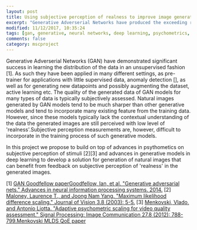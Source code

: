 ```yaml
---
layout: post
title: Using subjective perception of realness to improve image generation 
excerpt: "Generative Adverserial Networks have produced the exceeding reality in image generation. Can we use methods from psychometrics to improve this even further?"
modified: 11/12/2017, 10:35:24
tags: [gan, generative, neural networks, deep learning, psychometrics, two-alternative forced-choice]
comments: false
category: mscproject
---
```


Generative Adverserial Networks (GAN) have demonstrated significant success in learning the distribution of the data in an unsupervised fashion [1]. As such they have been applied in many different settings, as pre-trainer for applications with little supervised data, anomaly detection [], as well as for generating new datapoints and possibly augmenting the dataset, active learning etc.
The quality of the generated data of GAN models for many types of data is typically subjectively assessed. Natural images generated by GAN models tend to be much sharper than other generative models and tend to incorporate many existing feature from the training data. However, since these models typically lack the contextual understanding of the data the generated images are still perceived with low level of 'realness'.Subjective perception measurements are, however, difficult to incorporate in the training process of such generative models.

In this project we propose to build on top of advances in psythometics on subjective perception of stimuli [2][3] and advances in generative models in deep learning to develop a solution for generation of natural images that can benefit from feedback on subjective perception of 'realness' in the generated images. 

[1] [GAN Goodfellow paperGoodfellow, Ian, et al. "Generative adversarial nets." Advances in neural information processing systems. 2014.](http://papers.nips.cc/paper/5423-generative-adversarial-nets)
[2] [Maloney, Laurence T., and Joong Nam Yang. "Maximum likelihood difference scaling." Journal of Vision 3.8 (2003): 5-5.](http://jov.arvojournals.org/article.aspx?articleid=2192635)
[3] [Menkovski, Vlado, and Antonio Liotta. "Adaptive psychometric scaling for video quality assessment." Signal Processing: Image Communication 27.8 (2012): 788-799.Menkovski MLDS QoE paper](http://www.sciencedirect.com/science/article/pii/S0923596512000136)
